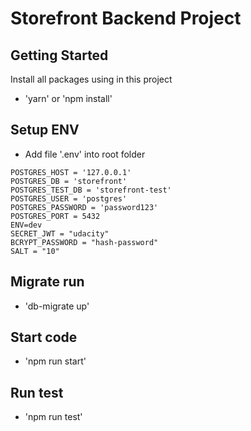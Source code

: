 # Storefront Backend Project

## Getting Started
Install all packages using in this project
- 'yarn' or 'npm install'

## Setup ENV
- Add file '.env' into root folder
```
POSTGRES_HOST = '127.0.0.1'
POSTGRES_DB = 'storefront'
POSTGRES_TEST_DB = 'storefront-test'
POSTGRES_USER = 'postgres'
POSTGRES_PASSWORD = 'password123'
POSTGRES_PORT = 5432
ENV=dev
SECRET_JWT = "udacity"
BCRYPT_PASSWORD = "hash-password"
SALT = "10"
```
## Migrate run
- 'db-migrate up'

## Start code
- 'npm run start'

## Run test
- 'npm run test'